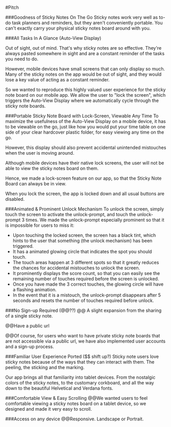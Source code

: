 #Pitch

###Goodness of Sticky Notes On The Go
Sticky notes work very well as to-do task planners and reminders, but they aren't conveniently portable. You can't exactly carry your physical sticky notes board around with you.


###All Tasks In A Glance (Auto-View Display)

Out of sight, out of mind. That's why sticky notes are so effective. They're always pasted somewhere in sight and are a constant reminder of the tasks you need to do.

However, mobile devices have small screens that can only display so much. Many of the sticky notes on the app would be out of sight, and they would lose a key value of acting as a constant reminder.

So we wanted to reproduce this highly valued user experience for the sticky note board on our mobile app. We allow the user to "lock the screen", which triggers the Auto-View Display where we automatically cycle through the sticky note boards.


###Portable Sticky Note Board with Lock-Screen, Viewable Any Time
To maximize the usefulness of the Auto-View Display on a mobile device, it has to be viewable on the go, just like how you would put your time table on one side of your clear hardcover plastic folder, for easy viewing any time on the go.

However, this display should also prevent accidental unintended mistouches when the user is moving around.

Although mobile devices have their native lock screens, the user will not be able to view the sticky notes board on them.

Hence, we made a lock-screen feature on our app, so that the Sticky Note Board can always be in view.

When you lock the screen, the app is locked down and all usual buttons are disabled.


###Animated & Prominent Unlock Mechanism
To unlock the screen, simply touch the screen to activate the unlock-prompt, and touch the unlock-prompt 3 times. We made the unlock-prompt especially prominent so that it is impossible for users to miss it:

* Upon touching the locked screen, the screen has a black tint, which hints to the user that something (the unlock mechanism) has been triggered.
* It has a animated glowing circle that indicates the spot you should touch.
* The touch areas happen at 3 different spots so that it greatly reduces the chances for accidental mistouches to unlock the screen.
* It prominently displays the score count, so that you can easily see the remaining number of touches required before the screen is unlocked.
* Once you have made the 3 correct touches, the glowing circle will have a flashing animation.
* In the event that it is a mistouch, the unlock-prompt disappears after 5 seconds and resets the number of touches required before unlock.


###No Sign-up Required (@@??)
@@ A slight expansion from the sharing of a single sticky note.

@@Have a public url

@@Of course, for users who want to have private sticky note boards that are not accessible via a public url, we have also implemented user accounts and a sign-up process.

###Familiar User Experience Ported ($$ shift up?)
Sticky note users love sticky notes because of the ways that they can interact with them. The peeling, the sticking and the marking.

Our app brings all that familiarity into tablet devices. From the nostalgic colors of the sticky notes, to the customary corkboard, and all the way down to the beautiful Helvetical and Verdana fonts.


###Comfortable View & Easy Scrolling
@@We wanted users to feel comfortable viewing a sticky notes board on a tablet device, so we designed and made it very easy to scroll.

###Access on any device
@@Responsive. Landscape or Portrait.









